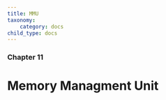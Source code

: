 ```yaml
---
title: MMU
taxonomy:
    category: docs
child_type: docs
---
```


### Chapter 11

# Memory Managment Unit

